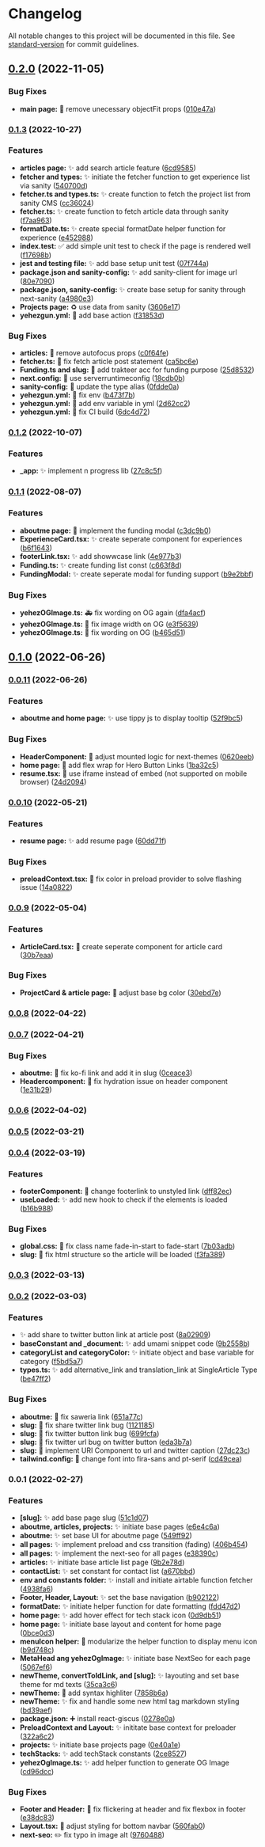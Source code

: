 # Changelog

All notable changes to this project will be documented in this file. See [standard-version](https://github.com/conventional-changelog/standard-version) for commit guidelines.

## [0.2.0](https://github.com/yehezkielgunawan/yehezgun-v3/compare/v0.1.3...v0.2.0) (2022-11-05)

### Bug Fixes

- **main page:** :bug: remove unecessary objectFit props ([010e47a](https://github.com/yehezkielgunawan/yehezgun-v3/commit/010e47a1b2eb50af9923913d46c25fc4d6926091))

### [0.1.3](https://github.com/yehezkielgunawan/yehezgun-v3/compare/v0.1.2...v0.1.3) (2022-10-27)

### Features

- **articles page:** :sparkles: add search article feature ([6cd9585](https://github.com/yehezkielgunawan/yehezgun-v3/commit/6cd9585747a03aaa25ad9a02501c8613af121b5f))
- **fetcher and types:** :sparkles: initiate the fetcher function to get experience list via sanity ([540700d](https://github.com/yehezkielgunawan/yehezgun-v3/commit/540700d51d312268bc4c7dd72d64ff82767d0e54))
- **fetcher.ts and types.ts:** :sparkles: create function to fetch the project list from sanity CMS ([cc36024](https://github.com/yehezkielgunawan/yehezgun-v3/commit/cc3602437fb7ae72799a80f1e7adb5423ee8847c))
- **fetcher.ts:** :sparkles: create function to fetch article data through sanity ([f7aa963](https://github.com/yehezkielgunawan/yehezgun-v3/commit/f7aa9630e7c5d2cdebc52326b120deff23ec80d3))
- **formatDate.ts:** :sparkles: create special formatDate helper function for experience ([e452988](https://github.com/yehezkielgunawan/yehezgun-v3/commit/e452988c948456f1138e24c685e52feac32dd7d6))
- **index.test:** :white_check_mark: add simple unit test to check if the page is rendered well ([f17698b](https://github.com/yehezkielgunawan/yehezgun-v3/commit/f17698b705c89dc655392cc2d97c3afa3ef3fa39))
- **jest and testing file:** :sparkles: add base setup unit test ([07f744a](https://github.com/yehezkielgunawan/yehezgun-v3/commit/07f744acd5d47a2e0a51f8b9a7c33f842dd9bacd))
- **package.json and sanity-config:** :sparkles: add sanity-client for image url ([80e7090](https://github.com/yehezkielgunawan/yehezgun-v3/commit/80e709038e471cd56487fa844ab750b289617c69))
- **package.json, sanity-config:** :sparkles: create base setup for sanity through next-sanity ([a4980e3](https://github.com/yehezkielgunawan/yehezgun-v3/commit/a4980e34fadd5317d333ee309cbfc5b51b4c3ef5))
- **Projects page:** :recycle: use data from sanity ([3606e17](https://github.com/yehezkielgunawan/yehezgun-v3/commit/3606e175165eab53a0d7cda243490b2472f79e55))
- **yehezgun.yml:** :construction_worker: add base action ([f31853d](https://github.com/yehezkielgunawan/yehezgun-v3/commit/f31853d639a2448adfeb9996df4a4333d507ff41))

### Bug Fixes

- **articles:** :bug: remove autofocus props ([c0f64fe](https://github.com/yehezkielgunawan/yehezgun-v3/commit/c0f64fecf38e1257d0742e47f4834221d15c2688))
- **fetcher.ts:** :bug: fix fetch article post statement ([ca5bc6e](https://github.com/yehezkielgunawan/yehezgun-v3/commit/ca5bc6e68c59ab456eaf481c6173f933b720ad71))
- **Funding.ts and slug:** :speech_balloon: add trakteer acc for funding purpose ([25d8532](https://github.com/yehezkielgunawan/yehezgun-v3/commit/25d85328200df37b741b3d5fb2a779ea82b4a85e))
- **next.config:** :bug: use serverruntimeconfig ([18cdb0b](https://github.com/yehezkielgunawan/yehezgun-v3/commit/18cdb0b867798ebd3774404fe22c5283631cc408))
- **sanity-config:** :bug: update the type alias ([0fdde0a](https://github.com/yehezkielgunawan/yehezgun-v3/commit/0fdde0aad6fedad88be1320358824d1a4adc0e7a))
- **yehezgun.yml:** :bug: fix env ([b473f7b](https://github.com/yehezkielgunawan/yehezgun-v3/commit/b473f7bb4f91cc5948746d130f6a50604d18a6a3))
- **yehezgun.yml:** :green_heart: add env variable in yml ([2d62cc2](https://github.com/yehezkielgunawan/yehezgun-v3/commit/2d62cc2d93d0c6437bfb772277dff0d52ba8603f))
- **yehezgun.yml:** :green_heart: fix CI build ([6dc4d72](https://github.com/yehezkielgunawan/yehezgun-v3/commit/6dc4d72c05ebeff6ef99d65220922ce415c7c48c))

### [0.1.2](https://github.com/yehezkielgunawan/yehezgun-v3/compare/v0.1.1...v0.1.2) (2022-10-07)

### Features

- **\_app:** :sparkles: implement n progress lib ([27c8c5f](https://github.com/yehezkielgunawan/yehezgun-v3/commit/27c8c5f189d1c78bcedf60d0892147d3e37d3c1b))

### [0.1.1](https://github.com/yehezkielgunawan/yehezgun-v3/compare/v0.1.0...v0.1.1) (2022-08-07)

### Features

- **aboutme page:** :lipstick: implement the funding modal ([c3dc9b0](https://github.com/yehezkielgunawan/yehezgun-v3/commit/c3dc9b09b4c5a7e1cdd9c9642ade8a09c33ab38e))
- **ExperienceCard.tsx:** :sparkles: create seperate component for experiences ([b6f1643](https://github.com/yehezkielgunawan/yehezgun-v3/commit/b6f1643fc4309d19edf8e6050d1b3cca4480e99b))
- **footerLink.tsx:** :sparkles: add showwcase link ([4e977b3](https://github.com/yehezkielgunawan/yehezgun-v3/commit/4e977b3fae8abfd68b1535f87ab9435674626518))
- **Funding.ts:** :sparkles: create funding list const ([c663f8d](https://github.com/yehezkielgunawan/yehezgun-v3/commit/c663f8dc7ee4644ae601356c318cffe3b5ec9f5d))
- **FundingModal:** :sparkles: create seperate modal for funding support ([b9e2bbf](https://github.com/yehezkielgunawan/yehezgun-v3/commit/b9e2bbf6c7c6cba7248bf719e01cc6c7588baf6e))

### Bug Fixes

- **yehezOGImage.ts:** :ambulance: fix wording on OG again ([dfa4acf](https://github.com/yehezkielgunawan/yehezgun-v3/commit/dfa4acfd86262575804dff993536d445e3be2c28))
- **yehezOGImage.ts:** :bug: fix image width on OG ([e3f5639](https://github.com/yehezkielgunawan/yehezgun-v3/commit/e3f5639149c146a6351351d05370e58d6cfae866))
- **yehezOGImage.ts:** :bug: fix wording on OG ([b465d51](https://github.com/yehezkielgunawan/yehezgun-v3/commit/b465d51e86962b7a10f2837ffb46100f49668ba2))

## [0.1.0](https://github.com/yehezkielgunawan/yehezgun-v3/compare/v0.0.11...v0.1.0) (2022-06-26)

### [0.0.11](https://github.com/yehezkielgunawan/yehezgun-v3/compare/v0.0.10...v0.0.11) (2022-06-26)

### Features

- **aboutme and home page:** :sparkles: use tippy js to display tooltip ([52f9bc5](https://github.com/yehezkielgunawan/yehezgun-v3/commit/52f9bc5a3c34c0b11783c4e070b2c89946e01e66))

### Bug Fixes

- **HeaderComponent:** :bug: adjust mounted logic for next-themes ([0620eeb](https://github.com/yehezkielgunawan/yehezgun-v3/commit/0620eeb1ab49092e28e15dfa387e5d4328dba3c8))
- **home page:** :bug: add flex wrap for Hero Button Links ([1ba32c5](https://github.com/yehezkielgunawan/yehezgun-v3/commit/1ba32c5c08c7e0d0ac286a29d83997f1020b1838))
- **resume.tsx:** :bug: use iframe instead of embed (not supported on mobile browser) ([24d2094](https://github.com/yehezkielgunawan/yehezgun-v3/commit/24d2094d6998e9f9523e0256ac5b291ef365e1c4))

### [0.0.10](https://github.com/yehezkielgunawan/yehezgun-v3/compare/v0.0.9...v0.0.10) (2022-05-21)

### Features

- **resume page:** :sparkles: add resume page ([60dd71f](https://github.com/yehezkielgunawan/yehezgun-v3/commit/60dd71f7952cf921b85312948f56145ccdeff220))

### Bug Fixes

- **preloadContext.tsx:** :lipstick: fix color in preload provider to solve flashing issue ([14a0822](https://github.com/yehezkielgunawan/yehezgun-v3/commit/14a0822b39787cd8a2a926d8b6d74ef226a1aa7f))

### [0.0.9](https://github.com/yehezkielgunawan/yehezgun-v3/compare/v0.0.8...v0.0.9) (2022-05-04)

### Features

- **ArticleCard.tsx:** :art: create seperate component for article card ([30b7eaa](https://github.com/yehezkielgunawan/yehezgun-v3/commit/30b7eaa6f2b7f26342b3b72b45ecef90da5f19f2))

### Bug Fixes

- **ProjectCard & article page:** :lipstick: adjust base bg color ([30ebd7e](https://github.com/yehezkielgunawan/yehezgun-v3/commit/30ebd7e9b26443663be8799a62ff7e15c11e697a))

### [0.0.8](https://github.com/yehezkielgunawan/yehezgun-v3/compare/v0.0.7...v0.0.8) (2022-04-22)

### [0.0.7](https://github.com/yehezkielgunawan/yehezgun-v3/compare/v0.0.6...v0.0.7) (2022-04-21)

### Bug Fixes

- **aboutme:** :speech_balloon: fix ko-fi link and add it in slug ([0ceace3](https://github.com/yehezkielgunawan/yehezgun-v3/commit/0ceace3291e576621747dae737176228ac553136))
- **Headercomponent:** :bug: fix hydration issue on header component ([1e31b29](https://github.com/yehezkielgunawan/yehezgun-v3/commit/1e31b292858b8b77b7e6926d01dbed09a41eac66))

### [0.0.6](https://github.com/yehezkielgunawan/yehezgun-v3/compare/v0.0.5...v0.0.6) (2022-04-02)

### [0.0.5](https://github.com/yehezkielgunawan/yehezgun-v3/compare/v0.0.4...v0.0.5) (2022-03-21)

### [0.0.4](https://github.com/yehezkielgunawan/yehezgun-v3/compare/v0.0.3...v0.0.4) (2022-03-19)

### Features

- **footerComponent:** :lipstick: change footerlink to unstyled link ([dff82ec](https://github.com/yehezkielgunawan/yehezgun-v3/commit/dff82ecf2b4285a87f56efdd0650edddae470c99))
- **useLoaded:** :sparkles: add new hook to check if the elements is loaded ([b16b988](https://github.com/yehezkielgunawan/yehezgun-v3/commit/b16b9886eb3cba0da0467fbb90620aaddbcd5d8c))

### Bug Fixes

- **global.css:** :bug: fix class name fade-in-start to fade-start ([7b03adb](https://github.com/yehezkielgunawan/yehezgun-v3/commit/7b03adb7dcee65433cef6b8d0741ecfe09583a19))
- **slug:** :bug: fix html structure so the article will be loaded ([f3fa389](https://github.com/yehezkielgunawan/yehezgun-v3/commit/f3fa389f868ea8a96a6c6467c61513bfeb361e4e))

### [0.0.3](https://github.com/yehezkielgunawan/yehezgun-v3/compare/v0.0.2...v0.0.3) (2022-03-13)

### [0.0.2](https://github.com/yehezkielgunawan/yehezgun-v3/compare/v0.0.1...v0.0.2) (2022-03-03)

### Features

- :sparkles: add share to twitter button link at article post ([8a02909](https://github.com/yehezkielgunawan/yehezgun-v3/commit/8a0290998ce8f8a930480db66e8653b2b3d1dabf))
- **baseConstant and \_document:** :sparkles: add umami snippet code ([9b2558b](https://github.com/yehezkielgunawan/yehezgun-v3/commit/9b2558b7469ac5dbe589385855eb132b49b42dd6))
- **categoryList and categoryColor:** :sparkles: initiate object and base variable for category ([f5bd5a7](https://github.com/yehezkielgunawan/yehezgun-v3/commit/f5bd5a7f37d9ecc0ea7c7fa1de00af9669b4343c))
- **types.ts:** :sparkles: add alternative_link and translation_link at SingleArticle Type ([be47ff2](https://github.com/yehezkielgunawan/yehezgun-v3/commit/be47ff234698baad42ddf9cafbc9b605a5513fcc))

### Bug Fixes

- **aboutme:** :bug: fix saweria link ([651a77c](https://github.com/yehezkielgunawan/yehezgun-v3/commit/651a77c8b9af39163b3fd2f4ed4315648801331a))
- **slug:** :bug: fix share twitter link bug ([1121185](https://github.com/yehezkielgunawan/yehezgun-v3/commit/112118535a2b387a649f6bf8a4aaaf96fc638333))
- **slug:** :bug: fix twitter button link bug ([699fcfa](https://github.com/yehezkielgunawan/yehezgun-v3/commit/699fcfa7188c25ccda8c547139ce5303a2584e60))
- **slug:** :bug: fix twitter url bug on twitter button ([eda3b7a](https://github.com/yehezkielgunawan/yehezgun-v3/commit/eda3b7af12cc3da169bb97a22cfe6edfff7479f6))
- **slug:** :bug: implement URI Component to url and twitter caption ([27dc23c](https://github.com/yehezkielgunawan/yehezgun-v3/commit/27dc23c1f52982855ae3b9a8dcc3315313c19835))
- **tailwind.config:** :wrench: change font into fira-sans and pt-serif ([cd49cea](https://github.com/yehezkielgunawan/yehezgun-v3/commit/cd49cea9455038ba91b3595ef9d16b4ab1031770))

### 0.0.1 (2022-02-27)

### Features

- **[slug]:** :sparkles: add base page slug ([51c1d07](https://github.com/yehezkielgunawan/yehezgun-v3/commit/51c1d07845beb85904e8ff7d961a9b93187f735a))
- **aboutme, articles, projects:** :sparkles: initiate base pages ([e6e4c6a](https://github.com/yehezkielgunawan/yehezgun-v3/commit/e6e4c6a6821df19df29e8e52ef9f8cd765dcac11))
- **aboutme:** :sparkles: set base UI for aboutme page ([549ff92](https://github.com/yehezkielgunawan/yehezgun-v3/commit/549ff92f416a4784144a7055352c46502629bd5d))
- **all pages:** :sparkles: implement preload and css transition (fading) ([406b454](https://github.com/yehezkielgunawan/yehezgun-v3/commit/406b454eb53968d3dcc4e552b4ea0f318fa68d83))
- **all pages:** :sparkles: implement the next-seo for all pages ([e38390c](https://github.com/yehezkielgunawan/yehezgun-v3/commit/e38390c951c567100431d6e280c14f5e3488a911))
- **articles:** :sparkles: initiate base article list page ([9b2e78d](https://github.com/yehezkielgunawan/yehezgun-v3/commit/9b2e78d8a0f3f2cebb83a135d98ef85b631881db))
- **contactList:** :sparkles: set constant for contact list ([a670bbd](https://github.com/yehezkielgunawan/yehezgun-v3/commit/a670bbd048be7e96d524a7acf4793ab94d349bd2))
- **env and constants folder:** :sparkles: install and initiate airtable function fetcher ([4938fa6](https://github.com/yehezkielgunawan/yehezgun-v3/commit/4938fa617b8e22ce430946cb2c87d3313ec12577))
- **Footer, Header, Layout:** :sparkles: set the base navigation ([b902122](https://github.com/yehezkielgunawan/yehezgun-v3/commit/b90212227bb7f2a2cd6c987e9280d4aa269a2a0c))
- **formatDate:** :sparkles: initiate helper function for date formatting ([fdd47d2](https://github.com/yehezkielgunawan/yehezgun-v3/commit/fdd47d22b0059f6ef7bc888a4324efc69fc72b6a))
- **home page:** :sparkles: add hover effect for tech stack icon ([0d9db51](https://github.com/yehezkielgunawan/yehezgun-v3/commit/0d9db51b83270035888feddd6d143693e16be673))
- **home page:** :sparkles: initiate base layout and content for home page ([0bce0d3](https://github.com/yehezkielgunawan/yehezgun-v3/commit/0bce0d3ef69cbb4b8f730ecb2d920c322fc57272))
- **menuIcon helper:** :art: modularize the helper function to display menu icon ([b9d748c](https://github.com/yehezkielgunawan/yehezgun-v3/commit/b9d748c17a345506d5c5a974cad141fc91bfa87b))
- **MetaHead ang yehezOgImage:** :sparkles: initiate base NextSeo for each page ([5067ef6](https://github.com/yehezkielgunawan/yehezgun-v3/commit/5067ef6173104dba45b0a605c0f7da99e62ec6bf))
- **newTheme, convertToIdLink, and [slug]:** :sparkles: layouting and set base theme for md texts ([35ca3c6](https://github.com/yehezkielgunawan/yehezgun-v3/commit/35ca3c6d97fe43e36fcefa400724a022c1f77781))
- **newTheme:** :lipstick: add syntax highliter ([7858b6a](https://github.com/yehezkielgunawan/yehezgun-v3/commit/7858b6a5ac14c710a879ddfa12399713bebcf0f2))
- **newTheme:** :sparkles: fix and handle some new html tag markdown styling ([bd39aef](https://github.com/yehezkielgunawan/yehezgun-v3/commit/bd39aeff4596c2116ae1d49e8c653cd53c810a4f))
- **package.json:** :heavy_plus_sign: install react-giscus ([0278e0a](https://github.com/yehezkielgunawan/yehezgun-v3/commit/0278e0a8bcdb22488246336b8c7e48f4df7217d0))
- **PreloadContext and Layout:** :sparkles: inititate base context for preloader ([322a6c2](https://github.com/yehezkielgunawan/yehezgun-v3/commit/322a6c2dc6e7082c38899f596fa8a4d345401fa1))
- **projects:** :sparkles: initiate base projects page ([0e40a1e](https://github.com/yehezkielgunawan/yehezgun-v3/commit/0e40a1ebf5d47b0298c25e50d03af43a59a6e37e))
- **techStacks:** :sparkles: add techStack constants ([2ce8527](https://github.com/yehezkielgunawan/yehezgun-v3/commit/2ce8527e04aa69d07abe33f4d982d41fe1e072dd))
- **yehezOgImage.ts:** :sparkles: add helper function to generate OG Image ([cd96dcc](https://github.com/yehezkielgunawan/yehezgun-v3/commit/cd96dccd6799fa87c7cade815575f9a7ebf33fd4))

### Bug Fixes

- **Footer and Header:** :bug: fix flickering at header and fix flexbox in footer ([e38dc83](https://github.com/yehezkielgunawan/yehezgun-v3/commit/e38dc836b933e2e823ad970bc3437b9629a3240e))
- **Layout.tsx:** :lipstick: adjust styling for bottom navbar ([560fab0](https://github.com/yehezkielgunawan/yehezgun-v3/commit/560fab0ad8147de90accc8d6fb5ec24a7fbf4962))
- **next-seo:** :pencil2: fix typo in image alt ([9760488](https://github.com/yehezkielgunawan/yehezgun-v3/commit/97604880c38afc05b467bbdb5cb89ba15859af46))
